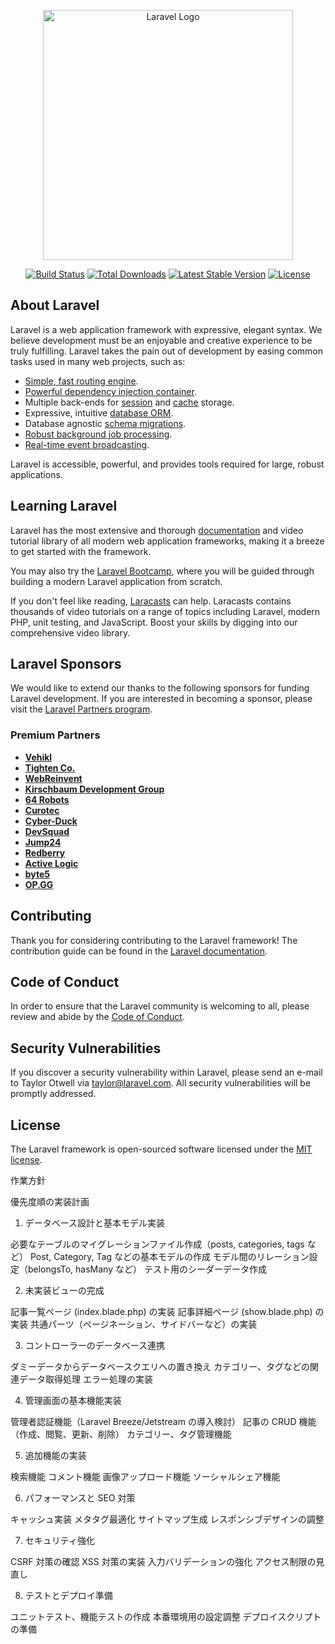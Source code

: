 <p align="center"><a href="https://laravel.com" target="_blank"><img src="https://raw.githubusercontent.com/laravel/art/master/logo-lockup/5%20SVG/2%20CMYK/1%20Full%20Color/laravel-logolockup-cmyk-red.svg" width="400" alt="Laravel Logo"></a></p>

<p align="center">
<a href="https://github.com/laravel/framework/actions"><img src="https://github.com/laravel/framework/workflows/tests/badge.svg" alt="Build Status"></a>
<a href="https://packagist.org/packages/laravel/framework"><img src="https://img.shields.io/packagist/dt/laravel/framework" alt="Total Downloads"></a>
<a href="https://packagist.org/packages/laravel/framework"><img src="https://img.shields.io/packagist/v/laravel/framework" alt="Latest Stable Version"></a>
<a href="https://packagist.org/packages/laravel/framework"><img src="https://img.shields.io/packagist/l/laravel/framework" alt="License"></a>
</p>

## About Laravel

Laravel is a web application framework with expressive, elegant syntax. We believe development must be an enjoyable and creative experience to be truly fulfilling. Laravel takes the pain out of development by easing common tasks used in many web projects, such as:

- [Simple, fast routing engine](https://laravel.com/docs/routing).
- [Powerful dependency injection container](https://laravel.com/docs/container).
- Multiple back-ends for [session](https://laravel.com/docs/session) and [cache](https://laravel.com/docs/cache) storage.
- Expressive, intuitive [database ORM](https://laravel.com/docs/eloquent).
- Database agnostic [schema migrations](https://laravel.com/docs/migrations).
- [Robust background job processing](https://laravel.com/docs/queues).
- [Real-time event broadcasting](https://laravel.com/docs/broadcasting).

Laravel is accessible, powerful, and provides tools required for large, robust applications.

## Learning Laravel

Laravel has the most extensive and thorough [documentation](https://laravel.com/docs) and video tutorial library of all modern web application frameworks, making it a breeze to get started with the framework.

You may also try the [Laravel Bootcamp](https://bootcamp.laravel.com), where you will be guided through building a modern Laravel application from scratch.

If you don't feel like reading, [Laracasts](https://laracasts.com) can help. Laracasts contains thousands of video tutorials on a range of topics including Laravel, modern PHP, unit testing, and JavaScript. Boost your skills by digging into our comprehensive video library.

## Laravel Sponsors

We would like to extend our thanks to the following sponsors for funding Laravel development. If you are interested in becoming a sponsor, please visit the [Laravel Partners program](https://partners.laravel.com).

### Premium Partners

- **[Vehikl](https://vehikl.com/)**
- **[Tighten Co.](https://tighten.co)**
- **[WebReinvent](https://webreinvent.com/)**
- **[Kirschbaum Development Group](https://kirschbaumdevelopment.com)**
- **[64 Robots](https://64robots.com)**
- **[Curotec](https://www.curotec.com/services/technologies/laravel/)**
- **[Cyber-Duck](https://cyber-duck.co.uk)**
- **[DevSquad](https://devsquad.com/hire-laravel-developers)**
- **[Jump24](https://jump24.co.uk)**
- **[Redberry](https://redberry.international/laravel/)**
- **[Active Logic](https://activelogic.com)**
- **[byte5](https://byte5.de)**
- **[OP.GG](https://op.gg)**

## Contributing

Thank you for considering contributing to the Laravel framework! The contribution guide can be found in the [Laravel documentation](https://laravel.com/docs/contributions).

## Code of Conduct

In order to ensure that the Laravel community is welcoming to all, please review and abide by the [Code of Conduct](https://laravel.com/docs/contributions#code-of-conduct).

## Security Vulnerabilities

If you discover a security vulnerability within Laravel, please send an e-mail to Taylor Otwell via [taylor@laravel.com](mailto:taylor@laravel.com). All security vulnerabilities will be promptly addressed.

## License

The Laravel framework is open-sourced software licensed under the [MIT license](https://opensource.org/licenses/MIT).

作業方針

優先度順の実装計画
1. データベース設計と基本モデル実装

必要なテーブルのマイグレーションファイル作成（posts, categories, tags など）
Post, Category, Tag などの基本モデルの作成
モデル間のリレーション設定（belongsTo, hasMany など）
テスト用のシーダーデータ作成

2. 未実装ビューの完成

記事一覧ページ (index.blade.php) の実装
記事詳細ページ (show.blade.php) の実装
共通パーツ（ページネーション、サイドバーなど）の実装

3. コントローラーのデータベース連携

ダミーデータからデータベースクエリへの置き換え
カテゴリー、タグなどの関連データ取得処理
エラー処理の実装

4. 管理画面の基本機能実装

管理者認証機能（Laravel Breeze/Jetstream の導入検討）
記事の CRUD 機能（作成、閲覧、更新、削除）
カテゴリー、タグ管理機能

5. 追加機能の実装

検索機能
コメント機能
画像アップロード機能
ソーシャルシェア機能

6. パフォーマンスと SEO 対策

キャッシュ実装
メタタグ最適化
サイトマップ生成
レスポンシブデザインの調整

7. セキュリティ強化

CSRF 対策の確認
XSS 対策の実装
入力バリデーションの強化
アクセス制限の見直し

8. テストとデプロイ準備

ユニットテスト、機能テストの作成
本番環境用の設定調整
デプロイスクリプトの準備
